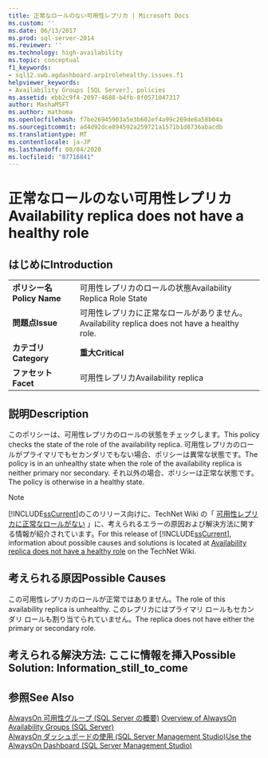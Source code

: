 ```yaml
---
title: 正常なロールのない可用性レプリカ | Microsoft Docs
ms.custom: ''
ms.date: 06/13/2017
ms.prod: sql-server-2014
ms.reviewer: ''
ms.technology: high-availability
ms.topic: conceptual
f1_keywords:
- sql12.swb.agdashboard.arp1rolehealthy.issues.f1
helpviewer_keywords:
- Availability Groups [SQL Server], policies
ms.assetid: ebb2c9f4-2097-4688-b4fb-8f0571047317
author: MashaMSFT
ms.author: mathoma
ms.openlocfilehash: f7be26945903a5e3b602ef4a99c269de6a58b04a
ms.sourcegitcommit: ad4d92dce894592a259721a1571b1d8736abacdb
ms.translationtype: MT
ms.contentlocale: ja-JP
ms.lasthandoff: 08/04/2020
ms.locfileid: "87716841"
---
```

# <a name="availability-replica-does-not-have-a-healthy-role"></a><span data-ttu-id="77418-102">正常なロールのない可用性レプリカ</span><span class="sxs-lookup"><span data-stu-id="77418-102">Availability replica does not have a healthy role</span></span>
    
## <a name="introduction"></a><span data-ttu-id="77418-103">はじめに</span><span class="sxs-lookup"><span data-stu-id="77418-103">Introduction</span></span>  
  
|||  
|-|-|  
|<span data-ttu-id="77418-104">**ポリシー名**</span><span class="sxs-lookup"><span data-stu-id="77418-104">**Policy Name**</span></span>|<span data-ttu-id="77418-105">可用性レプリカのロールの状態</span><span class="sxs-lookup"><span data-stu-id="77418-105">Availability Replica Role State</span></span>|  
|<span data-ttu-id="77418-106">**問題点**</span><span class="sxs-lookup"><span data-stu-id="77418-106">**Issue**</span></span>|<span data-ttu-id="77418-107">可用性レプリカに正常なロールがありません。</span><span class="sxs-lookup"><span data-stu-id="77418-107">Availability replica does not have a healthy role.</span></span>|  
|<span data-ttu-id="77418-108">**カテゴリ**</span><span class="sxs-lookup"><span data-stu-id="77418-108">**Category**</span></span>|<span data-ttu-id="77418-109">**重大**</span><span class="sxs-lookup"><span data-stu-id="77418-109">**Critical**</span></span>|  
|<span data-ttu-id="77418-110">**ファセット**</span><span class="sxs-lookup"><span data-stu-id="77418-110">**Facet**</span></span>|<span data-ttu-id="77418-111">可用性レプリカ</span><span class="sxs-lookup"><span data-stu-id="77418-111">Availability replica</span></span>|  
  
## <a name="description"></a><span data-ttu-id="77418-112">説明</span><span class="sxs-lookup"><span data-stu-id="77418-112">Description</span></span>  
 <span data-ttu-id="77418-113">このポリシーは、可用性レプリカのロールの状態をチェックします。</span><span class="sxs-lookup"><span data-stu-id="77418-113">This policy checks the state of the role of the availability replica.</span></span> <span data-ttu-id="77418-114">可用性レプリカのロールがプライマリでもセカンダリでもない場合、ポリシーは異常な状態です。</span><span class="sxs-lookup"><span data-stu-id="77418-114">The policy is in an unhealthy state when the role of the availability replica is neither primary nor secondary.</span></span> <span data-ttu-id="77418-115">それ以外の場合、ポリシーは正常な状態です。</span><span class="sxs-lookup"><span data-stu-id="77418-115">The policy is otherwise in a healthy state.</span></span>  
  
> [!NOTE]  
>  <span data-ttu-id="77418-116">[!INCLUDE[ssCurrent](../../../includes/sscurrent-md.md)]のこのリリース向けに、TechNet Wiki の「 [可用性レプリカに正常なロールがない](https://go.microsoft.com/fwlink/p/?LinkId=220856) 」に、考えられるエラーの原因および解決方法に関する情報が紹介されています。</span><span class="sxs-lookup"><span data-stu-id="77418-116">For this release of [!INCLUDE[ssCurrent](../../../includes/sscurrent-md.md)], information about possible causes and solutions is located at [Availability replica does not have a healthy role](https://go.microsoft.com/fwlink/p/?LinkId=220856) on the TechNet Wiki.</span></span>  
  
## <a name="possible-causes"></a><span data-ttu-id="77418-117">考えられる原因</span><span class="sxs-lookup"><span data-stu-id="77418-117">Possible Causes</span></span>  
 <span data-ttu-id="77418-118">この可用性レプリカのロールが正常ではありません。</span><span class="sxs-lookup"><span data-stu-id="77418-118">The role of this availability replica is unhealthy.</span></span> <span data-ttu-id="77418-119">このレプリカにはプライマリ ロールもセカンダリ ロールも割り当てられていません。</span><span class="sxs-lookup"><span data-stu-id="77418-119">The replica does not have either the primary or secondary role.</span></span>  
  
## <a name="possible-solution-information_still_to_come"></a><span data-ttu-id="77418-120">考えられる解決方法: ここに情報を挿入</span><span class="sxs-lookup"><span data-stu-id="77418-120">Possible Solution: Information_still_to_come</span></span>  
  
## <a name="see-also"></a><span data-ttu-id="77418-121">参照</span><span class="sxs-lookup"><span data-stu-id="77418-121">See Also</span></span>  
 <span data-ttu-id="77418-122">[AlwaysOn 可用性グループ &#40;SQL Server の概要&#41;](overview-of-always-on-availability-groups-sql-server.md) </span><span class="sxs-lookup"><span data-stu-id="77418-122">[Overview of AlwaysOn Availability Groups &#40;SQL Server&#41;](overview-of-always-on-availability-groups-sql-server.md) </span></span>  
 [<span data-ttu-id="77418-123">AlwaysOn ダッシュボードの使用 &#40;SQL Server Management Studio&#41;</span><span class="sxs-lookup"><span data-stu-id="77418-123">Use the AlwaysOn Dashboard &#40;SQL Server Management Studio&#41;</span></span>](use-the-always-on-dashboard-sql-server-management-studio.md)  
  
  
